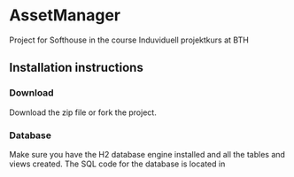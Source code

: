 # AssetManager
Project for Softhouse in the course Induviduell projektkurs at BTH

## Installation instructions

### Download
Download the zip file or fork the project.

### Database
Make sure you have the H2 database engine installed and all the tables and views created. The SQL code for the database is located in 
